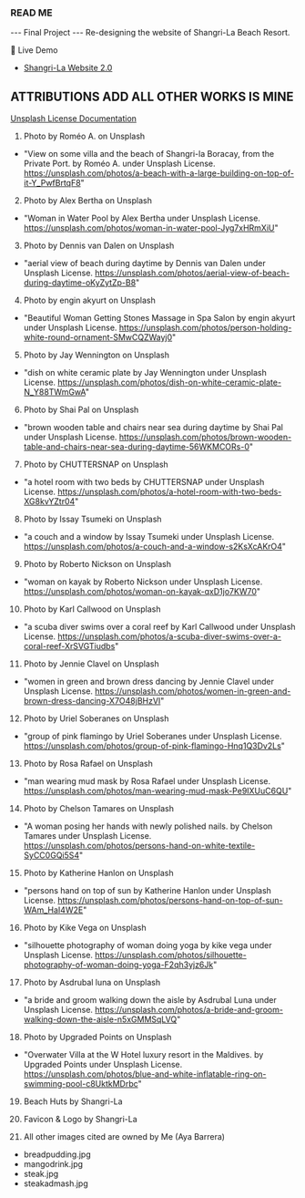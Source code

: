 ### READ ME
--- Final Project --- 
Re-designing the website of Shangri-La Beach Resort.

🚀 Live Demo
- [Shangri-La Website 2.0](https://ayabarrera.github.io/cprg-218-assignment-3/)

## ATTRIBUTIONS ADD ALL OTHER WORKS IS MINE
[Unsplash License Documentation](https://unsplash.com/license)

1. Photo by Roméo A. on Unsplash
- "View on some villa and the beach of Shangri-la Boracay, from the Private Port. by Roméo A. under Unsplash License. 
https://unsplash.com/photos/a-beach-with-a-large-building-on-top-of-it-Y_PwfBrtqF8"

2. Photo by Alex Bertha on Unsplash
- "Woman in Water Pool by Alex Bertha under Unsplash License. 
https://unsplash.com/photos/woman-in-water-pool-Jyg7xHRmXiU"

3. Photo by Dennis van Dalen on Unsplash
- "aerial view of beach during daytime by Dennis van Dalen under Unsplash License. 
https://unsplash.com/photos/aerial-view-of-beach-during-daytime-oKyZytZp-B8"

4. Photo by engin akyurt on Unsplash
- "Beautiful Woman Getting Stones Massage in Spa Salon by engin akyurt under Unsplash License. 
https://unsplash.com/photos/person-holding-white-round-ornament-SMwCQZWayj0"

5. Photo by Jay Wennington on Unsplash
- "dish on white ceramic plate by Jay Wennington under Unsplash License. 
https://unsplash.com/photos/dish-on-white-ceramic-plate-N_Y88TWmGwA"

6. Photo by Shai Pal on Unsplash
- "brown wooden table and chairs near sea during daytime by Shai Pal under Unsplash License. 
https://unsplash.com/photos/brown-wooden-table-and-chairs-near-sea-during-daytime-56WKMCORs-0"

7. Photo by CHUTTERSNAP on Unsplash
- "a hotel room with two beds by CHUTTERSNAP under Unsplash License. 
https://unsplash.com/photos/a-hotel-room-with-two-beds-XG8kvYZtr04"

8. Photo by Issay Tsumeki on Unsplash
- "a couch and a window by Issay Tsumeki under Unsplash License. 
https://unsplash.com/photos/a-couch-and-a-window-s2KsXcAKrO4"

9. Photo by Roberto Nickson on Unsplash
- "woman on kayak by Roberto Nickson under Unsplash License. 
https://unsplash.com/photos/woman-on-kayak-qxD1jo7KW70"

10. Photo by Karl Callwood on Unsplash
- "a scuba diver swims over a coral reef by Karl Callwood under Unsplash License. 
https://unsplash.com/photos/a-scuba-diver-swims-over-a-coral-reef-XrSVGTiudbs"

11. Photo by Jennie Clavel on Unsplash
- "women in green and brown dress dancing by Jennie Clavel under Unsplash License. 
https://unsplash.com/photos/women-in-green-and-brown-dress-dancing-X7O48jBHzVI"

12. Photo by Uriel Soberanes on Unsplash
- "group of pink flamingo by Uriel Soberanes under Unsplash License. 
https://unsplash.com/photos/group-of-pink-flamingo-Hnq1Q3Dv2Ls"

13. Photo by Rosa Rafael on Unsplash
- "man wearing mud mask by Rosa Rafael under Unsplash License. 
https://unsplash.com/photos/man-wearing-mud-mask-Pe9IXUuC6QU"

14. Photo by Chelson Tamares on Unsplash
- "A woman posing her hands with newly polished nails. by Chelson Tamares under Unsplash License. 
https://unsplash.com/photos/persons-hand-on-white-textile-SyCC0GQi5S4"

15. Photo by Katherine Hanlon on Unsplash
- "persons hand on top of sun by Katherine Hanlon under Unsplash License. 
https://unsplash.com/photos/persons-hand-on-top-of-sun-WAm_HaI4W2E"

16. Photo by Kike Vega on Unsplash
- "silhouette photography of woman doing yoga by kike vega under Unsplash License. 
https://unsplash.com/photos/silhouette-photography-of-woman-doing-yoga-F2qh3yjz6Jk"

17. Photo by Asdrubal luna on Unsplash
- "a bride and groom walking down the aisle by Asdrubal Luna under Unsplash License. 
https://unsplash.com/photos/a-bride-and-groom-walking-down-the-aisle-n5xGMMSqLVQ"

18. Photo by Upgraded Points on Unsplash
- "Overwater Villa at the W Hotel luxury resort in the Maldives. by Upgraded Points under Unsplash License. 
https://unsplash.com/photos/blue-and-white-inflatable-ring-on-swimming-pool-c8UktkMDrbc"


19. Beach Huts by Shangri-La

20. Favicon & Logo by Shangri-La

21. All other images cited are owned by Me (Aya Barrera)
  - breadpudding.jpg
  - mangodrink.jpg
  - steak.jpg
  - steakadmash.jpg
